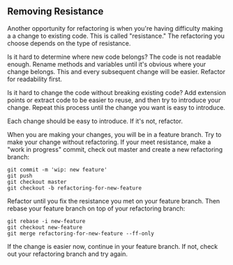 ## Removing Resistance

Another opportunity for refactoring is when you're having difficulty making a
a change to existing code. This is called "resistance." The refactoring you
choose depends on the type of resistance.

Is it hard to determine where new code belongs? The code is not readable enough.
Rename methods and variables until it's obvious where your change belongs. This
and every subsequent change will be easier. Refactor for readability first.

Is it hard to change the code without breaking existing code? Add extension
points or extract code to be easier to reuse, and then try to introduce your
change. Repeat this process until the change you want is easy to introduce.

Each change should be easy to introduce. If it's not, refactor.

When you are making your changes, you will be in a feature branch. Try to make
your change without refactoring. If your meet resistance, make a "work in
progress" commit, check out master and create a new refactoring branch:

    git commit -m 'wip: new feature'
    git push
    git checkout master
    git checkout -b refactoring-for-new-feature

Refactor until you fix the resistance you met on your feature branch. Then
rebase your feature branch on top of your refactoring branch:

    git rebase -i new-feature
    git checkout new-feature
    git merge refactoring-for-new-feature --ff-only

If the change is easier now, continue in your feature branch. If not, check out
your refactoring branch and try again.
